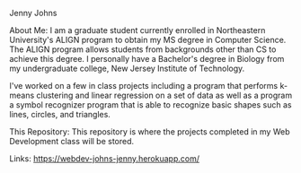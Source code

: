 Jenny Johns

About Me:
I am a graduate student currently enrolled in Northeastern University's ALIGN program to obtain my MS degree in Computer Science. The ALIGN program allows students from backgrounds other than CS to achieve this degree. I personally have a Bachelor's degree in Biology from my undergraduate college, New Jersey Institute of Technology. 

I've worked on a few in class projects including a program that performs k-means clustering and linear regression on a set of data as well as a program a symbol recognizer program that is able to recognize basic shapes such as lines, circles, and triangles.

This Repository:
This repository is where the projects completed in my Web Development class will be stored.

Links:
https://webdev-johns-jenny.herokuapp.com/

